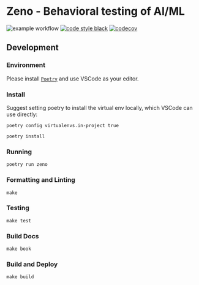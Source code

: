 # Zeno - Behavioral testing of AI/ML

![example workflow](https://github.com/cabreraalex/zeno/actions/workflows/test.yml/badge.svg)
[![code style black](https://img.shields.io/badge/code%20style-black-000000.svg)](https://github.com/psf/black)
[![codecov](https://codecov.io/gh/cabreraalex/zeno/branch/main/graph/badge.svg)](https://codecov.io/gh/cabreraalex/zeno)

## Development

### Environment

Please install [`Poetry`](https://python-poetry.org/docs/master/#installing-with-the-official-installer) and use VSCode as your editor.

### Install

Suggest setting poetry to install the virtual env locally, which VSCode can use directly:

`poetry config virtualenvs.in-project true`

`poetry install`

### Running

`poetry run zeno`

### Formatting and Linting

`make`

### Testing

`make test`

### Build Docs

`make book`

### Build and Deploy

`make build`
